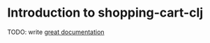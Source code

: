 # Introduction to shopping-cart-clj

TODO: write [great documentation](http://jacobian.org/writing/what-to-write/)
